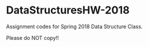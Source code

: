 # DataStructuresHW-2018
Assignment codes for Spring 2018 Data Structure Class.

Please do NOT copy!!
